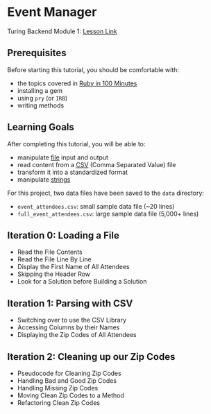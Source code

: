 # Event Manager

Turing Backend Module 1: [Lesson Link](https://backend.turing.edu/module1/projects/eventmanager)

## Prerequisites
Before starting this tutorial, you should be comfortable with:

 * the topics covered in [Ruby in 100 Minutes](http://tutorials.jumpstartlab.com/projects/ruby_in_100_minutes.html)
 * installing a gem
 * using `pry` (or `IRB`)
 * writing methods

## Learning Goals
After completing this tutorial, you will be able to:

 * manipulate [file](http://rubydoc.info/stdlib/core/File) input and output
 * read content from a [CSV](http://rubydoc.info/stdlib/csv/file/README.rdoc) (Comma Separated Value) file
 * transform it into a standardized format
 * manipulate [strings](http://rubydoc.info/stdlib/core/String)

For this project, two data files have been saved to the `data` directory:

 * `event_attendees.csv`: small sample data file (~20 lines)
 * `full_event_attendees.csv`: large sample data file (5,000+ lines)

## Iteration 0: Loading a File
 * Read the File Contents
 * Read the File Line By Line
 * Display the First Name of All Attendees
 * Skipping the Header Row
 * Look for a Solution before Building a Solution

## Iteration 1: Parsing with CSV
 * Switching over to use the CSV Library
 * Accessing Columns by their Names
 * Displaying the Zip Codes of All Attendees

## Iteration 2: Cleaning up our Zip Codes
 * Pseudocode for Cleaning Zip Codes
 * Handling Bad and Good Zip Codes
 * Handling Missing Zip Codes
 * Moving Clean Zip Codes to a Method
 * Refactoring Clean Zip Codes
